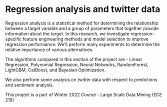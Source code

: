 # Regression analysis and twitter data

Regression analysis is a statistical method for determining the relationship between a target variable and a group of parameters that together provide information about the target. In this research, we investigate regression-specific feature engineering methods and model selection to improve regression performance. We'll perform many experiments to determine the relative importance of various alternatives.

The algorithms compared in this section of the project are - Linear Regression, Polynomial Regression, Neural Networks, RandomForest, LightGBM, CatBoost, and Bayesian Optimization. 

We also perform some analysis on twitter data with respect to predictions and sentiment analysis.

This project is a part of Winter 2022 Course - Large Scale Data Mining (ECE 219)
